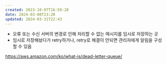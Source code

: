```yaml
---
created: 2023-10-07T16:59:28
date: 2024-03-08T23:20
updated: 2024-03-31T22:43
---
```

- 오류 또는 수신 서버의 변경로 인해 처리할 수 없는 메시지를 임시로 저장하는 곳
- 임시로 저장해놨다가 retry하거나, retry로 해결이 안되면 관리자에게 알림을 구성할 수 있음


https://aws.amazon.com/ko/what-is/dead-letter-queue/